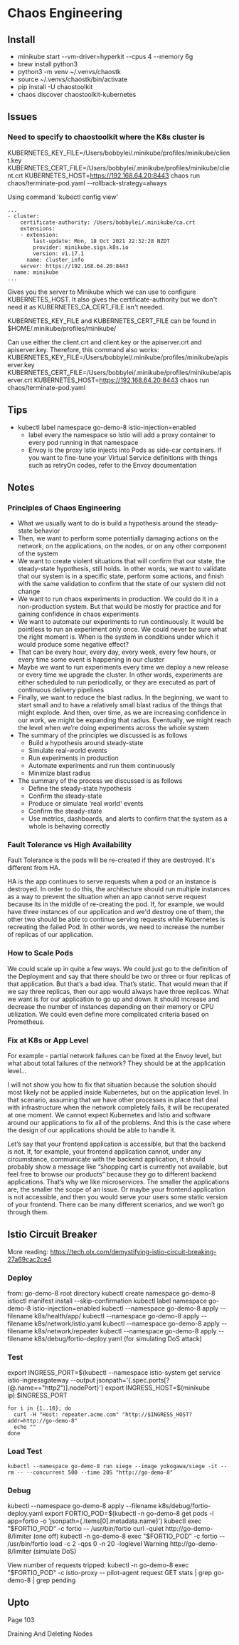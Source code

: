 # Chaos Engineering

## Install
* minikube start --vm-driver=hyperkit --cpus 4 --memory 6g
* brew install python3
* python3 -m venv ~/.venvs/chaostk
* source  ~/.venvs/chaostk/bin/activate
* pip install -U chaostoolkit
* chaos discover chaostoolkit-kubernetes

## Issues
### Need to specify to chaostoolkit where the K8s cluster is
KUBERNETES_KEY_FILE=/Users/bobbylei/.minikube/profiles/minikube/client.key KUBERNETES_CERT_FILE=/Users/bobbylei/.minikube/profiles/minikube/client.crt KUBERNETES_HOST=https://192.168.64.20:8443 chaos run chaos/terminate-pod.yaml --rollback-strategy=always

Using command 'kubectl config view'
```
...
- cluster:
    certificate-authority: /Users/bobbylei/.minikube/ca.crt
    extensions:
    - extension:
        last-update: Mon, 18 Oct 2021 22:32:28 NZDT
        provider: minikube.sigs.k8s.io
        version: v1.17.1
      name: cluster_info
    server: https://192.168.64.20:8443
  name: minikube
...
```

Gives you the server to Minikube which we can use to configure KUBERNETES_HOST. It also gives the certificate-authority but we don't need it as KUBERNETES_CA_CERT_FILE isn't needed.

KUBERNETES_KEY_FILE and KUBERNETES_CERT_FILE can be found in $HOME/.minikube/profiles/minikube/

Can use either the client.crt and client.key or the apiserver.crt and apiserver.key. Therefore, this command also works:
KUBERNETES_KEY_FILE=/Users/bobbylei/.minikube/profiles/minikube/apiserver.key KUBERNETES_CERT_FILE=/Users/bobbylei/.minikube/profiles/minikube/apiserver.crt KUBERNETES_HOST=https://192.168.64.20:8443 chaos run chaos/terminate-pod.yaml

## Tips
* kubectl label namespace go-demo-8 istio-injection=enabled
  * label every the namespace so Istio will add a proxy container to every pod running in that namespace
  * Envoy is the proxy Istio injects into Pods as side-car containers. If you want to fine-tune your Virtual Service definitions with things such as retryOn codes, refer to the Envoy documentation

## Notes
### Principles of Chaos Engineering
* What we usually want to do is build a hypothesis around the steady-state behavior
* Then, we want to perform some potentially damaging actions on the network, on the applications, on the nodes, or on any other component of the system
* We want to create violent situations that will confirm that our state, the steady-state hypothesis, still holds. In other words, we want to validate that our system is in a specific state, perform some actions, and finish with the same validation to confirm that the state of our system did not change
* We want to run chaos experiments in production. We could do it in a non-production system. But that would be mostly for practice and for gaining confidence in chaos experiments
* We want to automate our experiments to run continuously. It would be pointless to run an experiment only once. We could never be sure what the right moment is. When is the system in conditions under which it would produce some negative effect?
* That can be every hour, every day, every week, every few hours, or every time some event is happening in our cluster
* Maybe we want to run experiments every time we deploy a new release or every time we upgrade the cluster. In other words, experiments are either scheduled to run periodically, or they are executed as part of continuous delivery pipelines
* Finally, we want to reduce the blast radius. In the beginning, we want to start small and to have a relatively small blast radius of the things that might explode. And then, over time, as we are increasing confidence in our work, we might be expanding that radius. Eventually, we might reach the level when we’re doing experiments across the whole system
* The summary of the principles we discussed is as follows
  * Build a hypothesis around steady-state
  * Simulate real-world events
  * Run experiments in production
  * Automate experiments and run them continuously
  * Minimize blast radius
* The summary of the process we discussed is as follows
  * Define the steady-state hypothesis
  * Confirm the steady-state
  * Produce or simulate 'real world' events
  * Confirm the steady-state
  * Use metrics, dashboards, and alerts to confirm that the system as a whole is behaving correctly

### Fault Tolerance vs High Availability
Fault Tolerance is the pods will be re-created if they are destroyed. It's different from HA.

HA is the app continues to serve requests when a pod or an instance is destroyed. In order to do this, the architecture should run multiple instances as a way to prevent the situation when an app cannot serve request because its in the middle of re-creating the pod. If, for example, we would have three instances of our application and we'd destroy one of them, the other two should be able to continue serving requests while Kubernetes is recreating the failed Pod. In other words, we need to increase the number of replicas of our application.

### How to Scale Pods
We could scale up in quite a few ways. We could just go to the definition of the Deployment and say that there should be two or three or four replicas of that application. But that’s a bad idea. That’s static. That would mean that if we say three replicas, then our app would always have three replicas. What we want is for our application to go up and down. It should increase and decrease the number of instances depending on their memory or CPU utilization. We could even define more complicated criteria based on Prometheus.

### Fix at K8s or App Level
For example - partial network failures can be fixed at the Envoy level, but what about total failures of the network? They should be at the application level...

I will not show you how to fix that situation because the solution should most likely not be applied inside Kubernetes, but on the application level. In that scenario, assuming that we have other processes in place that deal with infrastructure when the network completely fails, it will be recuperated at one moment. We cannot expect Kubernetes and Istio and software around our applications to fix all of the problems. And this is the case where the design of our applications should be able to handle it.

Let’s say that your frontend application is accessible, but that the backend is not. If, for example, your frontend application cannot, under any circumstance, communicate with the backend application, it should probably show a message like “shopping cart is currently not available, but feel free to browse our products” because they go to different backend applications. That’s why we like microservices. The smaller the applications are, the smaller the scope of an issue. Or maybe your frontend application is not accessible, and then you would serve your users some static version of your frontend. There can be many different scenarios, and we won’t go through them.

## Istio Circuit Breaker
More reading: https://tech.olx.com/demystifying-istio-circuit-breaking-27a69cac2ce4

### Deploy
from: go-demo-8 root directory
kubectl create namespace go-demo-8
istioctl manifest install --skip-confirmation
kubectl label namespace go-demo-8 istio-injection=enabled
kubectl --namespace go-demo-8 apply --filename k8s/health/app/
kubectl --namespace go-demo-8 apply --filename k8s/network/istio.yaml
kubectl --namespace go-demo-8 apply --filename k8s/network/repeater
kubectl --namespace go-demo-8 apply --filename k8s/debug/fortio-deploy.yaml (for simulating DoS attack)

### Test
export INGRESS_PORT=$(kubectl --namespace istio-system get service istio-ingressgateway --output jsonpath='{.spec.ports[?(@.name=="http2")].nodePort}')
export INGRESS_HOST=$(minikube ip):$INGRESS_PORT

```
for i in {1..10}; do
  curl -H "Host: repeater.acme.com" "http://$INGRESS_HOST?addr=http://go-demo-8"
  echo ""
done
```

### Load Test
```
kubectl --namespace go-demo-8 run siege --image yokogawa/siege -it --rm -- --concurrent 500 --time 20S "http://go-demo-8"
```

### Debug
kubectl --namespace go-demo-8 apply --filename k8s/debug/fortio-deploy.yaml
export FORTIO_POD=$(kubectl -n go-demo-8 get pods -l app=fortio -o 'jsonpath={.items[0].metadata.name}')
kubectl exec "$FORTIO_POD" -c fortio -- /usr/bin/fortio curl -quiet http://go-demo-8/limiter (one off)
kubectl -n go-demo-8 exec "$FORTIO_POD" -c fortio -- /usr/bin/fortio load -c 2 -qps 0 -n 20 -loglevel Warning http://go-demo-8/limiter (simulate DoS)

View number of requests tripped:
kubectl -n go-demo-8 exec "$FORTIO_POD" -c istio-proxy -- pilot-agent request GET stats | grep go-demo-8 | grep pending


## Upto
Page 103

Draining And Deleting Nodes
